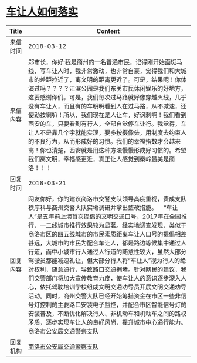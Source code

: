 # <a href="http://www.shangluo.gov.cn/zmhd/ldxxxx.jsp?urltype=leadermail.LeaderMailContentUrl&wbtreeid=1112&leadermailid=4588">车让人如何落实</a>
| Title |                                                                                                                                                                                                                Content                                                                                                                                                                                                                 |
|:-----:|----------------------------------------------------------------------------------------------------------------------------------------------------------------------------------------------------------------------------------------------------------------------------------------------------------------------------------------------------------------------------------------------------------------------------------------|
| 来信时间  | 2018-03-12                                                                                                                                                                                                                                                                                                                                                                                                                             |
| 来信内容  | 郑市长，你好:我是商州的一名普通市民，记得刚开始画斑马线，写车让人时，我非常激动，也非常自豪，觉得我们和大城市的差距拉近了，离文明的距离更近了。可是，结果呢！你体演过吗？？？？江滨公园是我们东关市民休闲娱乐的好地方，这要感谢你们。可是，我们每次过马路就好像穿越火线，几乎没有车让人，而且有的车明明看到人在过马路，从不减速，还使劲按喇叭！所以，我们现在是人让车，好讽刺啊！我们看到西安的车，只要看到有行人，全部自觉停车让行。我觉得，车让人不是靠几个字就能实现，要多按摄像头，用制度去约束人的不良行为，从而形成好的习惯。我们的幸福指数才会越来高！你也清楚，西安就是用这种方法慢慢形成好习惯的。希望我们离文明，幸福感更近，真正让人感觉到秦岭最美是商洛！！！                                                                                                  |
| 回复时间  | 2018-03-21                                                                                                                                                                                                                                                                                                                                                                                                                             |
| 回复内容  | 网友你好，你的建议商洛市交警支队领导高度重视，责成支队秩序科与商州交警大队实地调研并拿出整改措施。    “车让人”是五年前上海首次提倡的文明交通口号，2017年在全国推行，一二线城市推行效果较为显著。经实地调查发现，类似于商洛市区的四五线城市的市民素质距离车让人口号的提倡相差甚远，大城市的市民为配合车让人，都是路边等候集中通过人行道，而中小城市行人通过人行道的随意性较大，虽然大部分驾驶员都能减速礼让，但大部分行人将“车让人”视为行人的绝对权利，随意通行，导致路口交通拥堵。针对网民的建议，我们交警部门将加大宣传教育力度，使车让人的意识逐步深入人心，依托驾驶培训学校组成文明交通劝导员开展文明交通劝导活动。同时，商州交警大队已经开始筹措资金在市区一些非信号灯控制的主要路口安装电子监控，并配合市区智能信号灯的安装普及，不断优化解决行人、非机动车和机动车之间的路权矛盾，逐步实现车让人的良好风尚，提升城市中心通行能力。商洛市公安局交通警察支队 |
| 回复机构  | <a href="../../category/agencies/商洛市公安局交通警察支队.md">商洛市公安局交通警察支队</a>                                                                                                                                                                                                                                                                                                                                                                     |